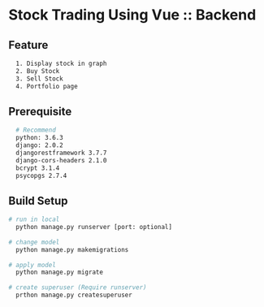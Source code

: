 # Stock Trading Using Vue :: Backend


## Feature

``` bash
  1. Display stock in graph
  2. Buy Stock
  3. Sell Stock
  4. Portfolio page
```

## Prerequisite

``` bash
  # Recommend
  python: 3.6.3  
  django: 2.0.2
  djangorestframework 3.7.7  
  django-cors-headers 2.1.0  
  bcrypt 3.1.4
  psycopgs 2.7.4
```

## Build Setup

``` bash
# run in local
  python manage.py runserver [port: optional]
  
# change model
  python manage.py makemigrations
  
# apply model
  python manage.py migrate
 
# create superuser (Require runserver)
  prthon manage.py createsuperuser 
```
